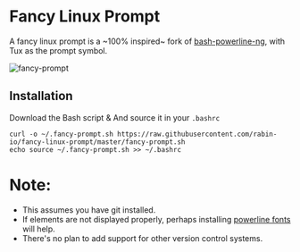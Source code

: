 # Fancy Linux Prompt

A fancy linux prompt is a ~100% inspired~ fork of [bash-powerline-ng](https://github.com/z4ziggy/bash-powerline-ng), with Tux as the prompt symbol.

![fancy-prompt](https://raw.github.com/pombam/fancy-linux-prompt/master/Screenshot.png)

## Installation

Download the Bash script & And source it in your `.bashrc`

    curl -o ~/.fancy-prompt.sh https://raw.githubusercontent.com/rabin-io/fancy-linux-prompt/master/fancy-prompt.sh
    echo source ~/.fancy-prompt.sh >> ~/.bashrc

# Note:
* This assumes you have git installed.
* If elements are not displayed properly, perhaps installing [powerline fonts](https://powerline.readthedocs.io/en/latest/installation.html) will help.
* There's no plan to add support for other version control systems.
